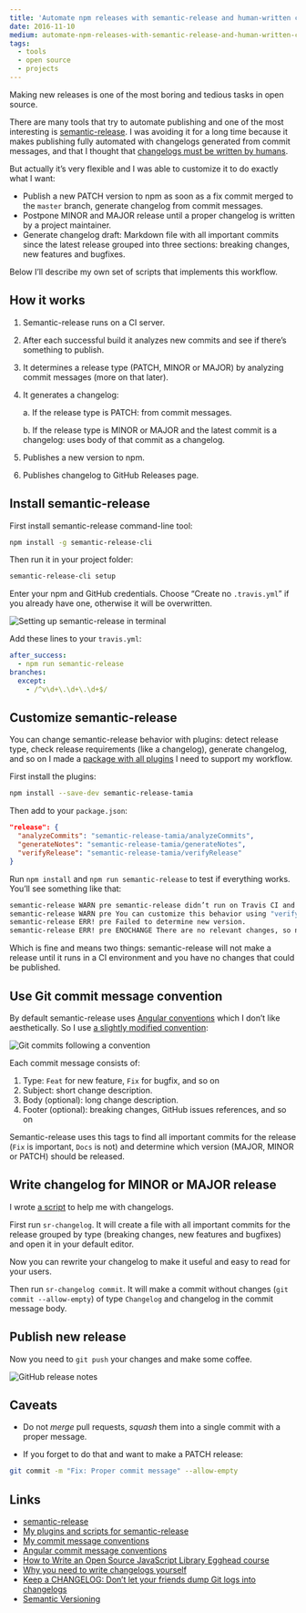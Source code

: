 ```yaml
---
title: 'Automate npm releases with semantic-release and human-written change logs'
date: 2016-11-10
medium: automate-npm-releases-with-semantic-release-and-human-written-change-logs-2adb1dce487
tags:
  - tools
  - open source
  - projects
---
```


Making new releases is one of the most boring and tedious tasks in open source.

There are many tools that try to automate publishing and one of the most interesting is [semantic-release](https://github.com/semantic-release/semantic-release). I was avoiding it for a long time because it makes publishing fully automated with changelogs generated from commit messages, and that I thought that [changelogs must be written by humans](/blog/changelog).

But actually it’s very flexible and I was able to customize it to do exactly what I want:

- Publish a new PATCH version to npm as soon as a fix commit merged to the `master` branch, generate changelog from commit messages.
- Postpone MINOR and MAJOR release until a proper changelog is written by a project maintainer.
- Generate changelog draft: Markdown file with all important commits since the latest release grouped into three sections: breaking changes, new features and bugfixes.

Below I’ll describe my own set of scripts that implements this workflow.

## How it works

1. Semantic-release runs on a CI server.

2. After each successful build it analyzes new commits and see if there’s something to publish.

3. It determines a release type (PATCH, MINOR or MAJOR) by analyzing commit messages (more on that later).

4. It generates a changelog:

   a. If the release type is PATCH: from commit messages.

   b. If the release type is MINOR or MAJOR and the latest commit is a changelog: uses body of that commit as a changelog.

5. Publishes a new version to npm.

6. Publishes changelog to GitHub Releases page.

## Install semantic-release

First install semantic-release command-line tool:

```bash
npm install -g semantic-release-cli
```

Then run it in your project folder:

```bash
semantic-release-cli setup
```

Enter your npm and GitHub credentials. Choose “Create no `.travis.yml`” if you already have one, otherwise it will be overwritten.

![Setting up semantic-release in terminal](/images/semantic-release.png)

Add these lines to your `travis.yml`:

```yaml
after_success:
  - npm run semantic-release
branches:
  except:
    - /^v\d+\.\d+\.\d+$/
```

## Customize semantic-release

You can change semantic-release behavior with plugins: detect release type, check release requirements (like a changelog), generate changelog, and so on I made a [package with all plugins](https://github.com/tamiadev/semantic-release-tamia) I need to support my workflow.

First install the plugins:

```bash
npm install --save-dev semantic-release-tamia
```

Then add to your `package.json`:

```json
"release": {
  "analyzeCommits": "semantic-release-tamia/analyzeCommits",
  "generateNotes": "semantic-release-tamia/generateNotes",
  "verifyRelease": "semantic-release-tamia/verifyRelease"
}
```

Run `npm install` and `npm run semantic-release` to test if everything works. You’ll see something like that:

```bash
semantic-release WARN pre semantic-release didn’t run on Travis CI and therefore a new version won’t be published.
semantic-release WARN pre You can customize this behavior using "verifyConditions" plugins: git.io/sr-plugins
semantic-release ERR! pre Failed to determine new version.
semantic-release ERR! pre ENOCHANGE There are no relevant changes, so no new version is released.
```

Which is fine and means two things: semantic-release will not make a release until it runs in a CI environment and you have no changes that could be published.

## Use Git commit message convention

By default semantic-release uses [Angular conventions](https://docs.google.com/document/d/1QrDFcIiPjSLDn3EL15IJygNPiHORgU1_OOAqWjiDU5Y/edit#) which I don’t like aesthetically. So I use [a slightly modified convention](https://github.com/tamiadev/semantic-release-tamia/blob/master/Convention.md):

![Git commits following a convention](/images/commits.png)

Each commit message consists of:

1. Type: `Feat` for new feature, `Fix` for bugfix, and so on
2. Subject: short change description.
3. Body (optional): long change description.
4. Footer (optional): breaking changes, GitHub issues references, and so on

Semantic-release uses this tags to find all important commits for the release (`Fix` is important, `Docs` is not) and determine which version (MAJOR, MINOR or PATCH) should be released.

## Write changelog for MINOR or MAJOR release

I wrote [a script](https://github.com/tamiadev/semantic-release-tamia#release-process) to help me with changelogs.

First run `sr-changelog`. It will create a file with all important commits for the release grouped by type (breaking changes, new features and bugfixes) and open it in your default editor.

Now you can rewrite your changelog to make it useful and easy to read for your users.

Then run `sr-changelog commit`. It will make a commit without changes (`git commit --allow-empty`) of type `Changelog` and changelog in the commit message body.

## Publish new release

Now you need to `git push` your changes and make some coffee.

![GitHub release notes](/images/github-release.png)

## Caveats

- Do not _merge_ pull requests, _squash_ them into a single commit with a proper message.

- If you forget to do that and want to make a PATCH release:

```bash
git commit -m "Fix: Proper commit message" --allow-empty
```

## Links

- [semantic-release](https://github.com/semantic-release/semantic-release)
- [My plugins and scripts for semantic-release](https://github.com/tamiadev/semantic-release-tamia)
- [My commit message conventions](https://github.com/tamiadev/semantic-release-tamia/blob/master/Convention.md)
- [Angular commit message conventions](https://docs.google.com/document/d/1QrDFcIiPjSLDn3EL15IJygNPiHORgU1_OOAqWjiDU5Y/edit#)
- [How to Write an Open Source JavaScript Library Egghead course](https://egghead.io/lessons/javascript-how-to-write-a-javascript-library-automating-releases-with-semantic-release)
- [Why you need to write changelogs yourself](/blog/changelog)
- [Keep a CHANGELOG: Don’t let your friends dump Git logs into changelogs](http://keepachangelog.com/)
- [Semantic Versioning](http://semver.org/)

